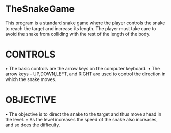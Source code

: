 # TheSnakeGame
This program is a standard snake game where the player controls the snake to reach the target and increase its length. The player must take care to avoid the snake from colliding with the rest of the length of the body.
	
# CONTROLS
•	The basic controls are the arrow keys on the computer keyboard.
•	The arrow keys – UP,DOWN,LEFT, and RIGHT are used to control the direction in which the snake moves.
	
# OBJECTIVE
•	The objective is to direct the snake to the target and thus move ahead in the level.
•	As  the level increases the speed of the snake also increases, and so does the difficulty.
 
